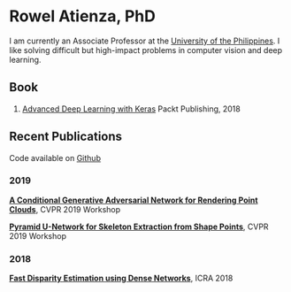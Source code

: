 # Rowel Atienza, PhD
I am currently an Associate Professor at the [University of the Philippines](http://www.eee.upd.edu.ph). I like solving difficult but high-impact problems in computer vision and deep learning.

## Book
1. [Advanced Deep Learning with Keras](https://www.amazon.com/Advanced-Deep-Learning-Keras-reinforcement/dp/1788629418/) Packt Publishing, 2018

## Recent Publications
Code available on [Github](https://github.com/roatienza)
### 2019
**[A Conditional Generative Adversarial Network for Rendering Point Clouds](http://openaccess.thecvf.com/content_CVPRW_2019/papers/3D-WidDGET/Atienza_A_Conditional_Generative_Adversarial_Network_for_Rendering_Point_Clouds_CVPRW_2019_paper.pdf)**, CVPR 2019 Workshop 

**[Pyramid U-Network for Skeleton Extraction from Shape Points](http://openaccess.thecvf.com/content_CVPRW_2019/papers/SkelNetOn/Atienza_Pyramid_U-Network_for_Skeleton_Extraction_From_Shape_Points_CVPRW_2019_paper.pdf)**, CVPR 2019 Workshop

### 2018
**[Fast Disparity Estimation using Dense Networks](https://arxiv.org/abs/1805.07499)**, ICRA 2018
